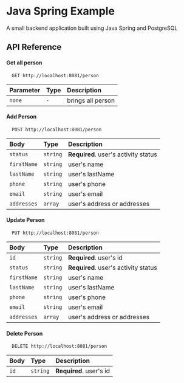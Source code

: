 
# Java Spring Example

A small backend application built using Java Spring and PostgreSQL


## API Reference

#### Get all person

```http
  GET http://localhost:8081/person
```

| Parameter | Type     | Description                |
| :-------- | :------- | :------------------------- |
| `none` | `-` | brings all person |

#### Add Person

```http
  POST http://localhost:8081/person
```

| Body | Type     | Description                       |
| :-------- | :------- | :-------------------------------- |
| `status`      | `string` | **Required**. user's activity status |
| `firstName`      | `string` |  user's name |
| `lastName`      | `string` |  user's lastName  |
| `phone`      | `string` |  user's phone |
| `email`      | `string` | user's email  |
| `addresses`      | `array` | user's address or addresses  |

#### Update Person
```http
  PUT http://localhost:8081/person
```

| Body | Type     | Description                       |
| :-------- | :------- | :-------------------------------- |
| `id`      | `string` | **Required**. user's id |
| `status`      | `string` | **Required**. user's activity status |
| `firstName`      | `string` |  user's name |
| `lastName`      | `string` |  user's lastName  |
| `phone`      | `string` |  user's phone |
| `email`      | `string` | user's email  |
| `addresses`      | `array` | user's address or addresses  |

#### Delete Person
```http
  DELETE http://localhost:8081/person
```

| Body | Type     | Description                       |
| :-------- | :------- | :-------------------------------- |
| `id`      | `string` | **Required**. user's id |


